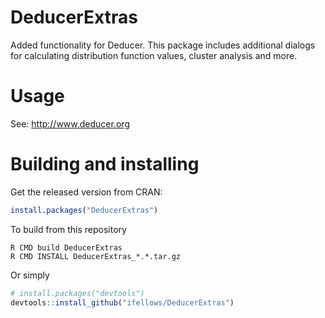 # DeducerExtras
Added functionality for Deducer. This package includes additional dialogs for calculating distribution function values, cluster analysis and more.



# Usage

See: http://www.deducer.org


# Building and installing
Get the released version from CRAN:

```R
install.packages("DeducerExtras")
```

To build from this repository

```
R CMD build DeducerExtras
R CMD INSTALL DeducerExtras_*.*.tar.gz
```

Or simply

```R
# install.packages("devtools")
devtools::install_github("ifellows/DeducerExtras")
```